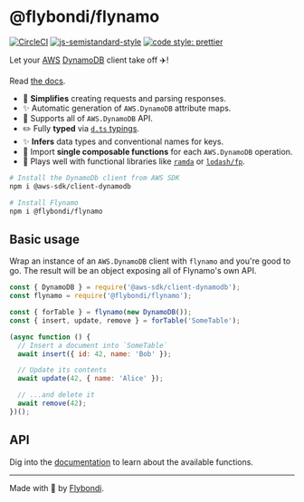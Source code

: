 # @flybondi/flynamo

[![CircleCI](https://circleci.com/gh/flybondi/flynamo/tree/develop.svg?style=svg)](https://circleci.com/gh/flybondi/flynamo/tree/develop)
[![js-semistandard-style](https://img.shields.io/badge/code%20style-semistandard-brightgreen.svg?style=flat-square)](https://github.com/Flet/semistandard)
[![code style: prettier](https://img.shields.io/badge/code_style-prettier-ff69b4.svg?style=flat-square)](https://github.com/prettier/prettier)

Let your [AWS][aws] [DynamoDB][dynamodb] client take off ✈️!

Read [the docs][flynamo-jsdoc].

- 🔧 **Simplifies** creating requests and parsing responses.
- ✨ Automatic generation of `AWS.DynamoDB` attribute maps.
- 💪 Supports all of `AWS.DynamoDB` API.
- ✏️ Fully **typed** via [`d.ts` typings][typings].
- ✨ **Infers** data types and conventional names for keys.
- 💪 Import **single composable functions** for each `AWS.DynamoDB` operation.
- 🙌 Plays well with functional libraries like [`ramda`][ramda] or [`lodash/fp`][lodashfp].

```sh
# Install the DynamoDb client from AWS SDK
npm i @aws-sdk/client-dynamodb

# Install Flynamo
npm i @flybondi/flynamo
```

## Basic usage

Wrap an instance of an `AWS.DynamoDB` client with `flynamo` and you're good to go. The result will be an object exposing all of Flynamo's own API.

```js
const { DynamoDB } = require('@aws-sdk/client-dynamodb');
const flynamo = require('@flybondi/flynamo');

const { forTable } = flynamo(new DynamoDB());
const { insert, update, remove } = forTable('SomeTable');

(async function () {
  // Insert a document into `SomeTable`
  await insert({ id: 42, name: 'Bob' });

  // Update its contents
  await update(42, { name: 'Alice' });

  // ...and delete it
  await remove(42);
})();
```

## API

Dig into the [documentation][flynamo-jsdoc] to learn about the available functions.

---

Made with 💛 by [Flybondi][flybondi].

[aws]: https://aws.amazon.com/
[dynamodb]: https://docs.aws.amazon.com/amazondynamodb/latest/APIReference/Welcome.html
[typings]: https://github.com/flybondi/flynamo/blob/master/index.d.ts
[ramda]: http://ramdajs.com/
[lodashfp]: https://github.com/lodash/lodash/wiki/FP-Guide
[flynamo-jsdoc]: https://flybondi.github.io/flynamo/
[flybondi]: https://flybondi.com
